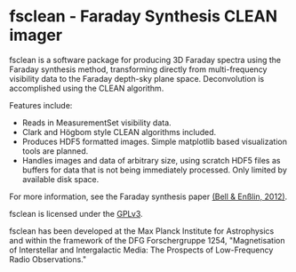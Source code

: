 fsclean - Faraday Synthesis CLEAN imager
==========================================================

fsclean is a software package for producing 3D Faraday spectra using the Faraday
synthesis method, transforming directly from multi-frequency visibility data
to the Faraday depth-sky plane space. Deconvolution is accomplished using the
CLEAN algorithm.

Features include: 

  - Reads in MeasurementSet visibility data.
  - Clark and Högbom style CLEAN algorithms included.
  - Produces HDF5 formatted images. Simple matplotlib based visualization tools 
    are planned.
  - Handles images and data of arbitrary size, using scratch HDF5 files as 
    buffers for data that is not being immediately processed. Only limited by
    available disk space.

For more information, see the Faraday synthesis paper [(Bell & Enßlin, 2012)](http://adsabs.harvard.edu/cgi-bin/bib_query?arXiv:1112.4175).

fsclean is licensed under the [GPLv3](http://www.gnu.org/licenses/gpl.html).

fsclean has been developed at the Max Planck Institute for Astrophysics and 
within the framework of the DFG Forschergruppe 1254, "Magnetisation of 
Interstellar and Intergalactic Media: The Prospects of Low-Frequency Radio
Observations."
